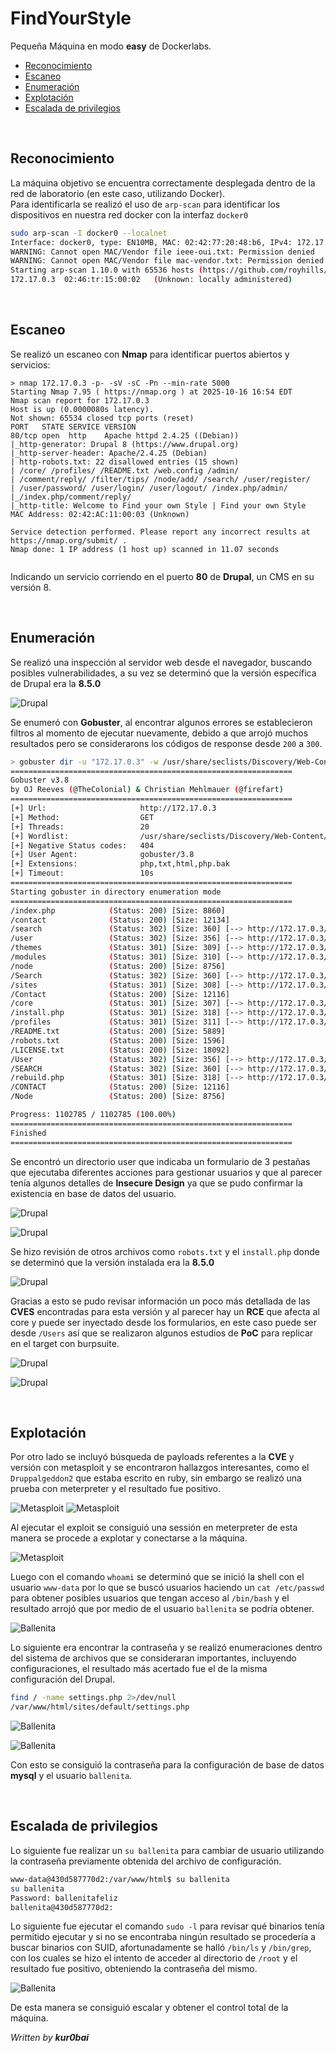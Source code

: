 # FindYourStyle

Pequeña Máquina en modo **easy** de Dockerlabs.

- [Reconocimiento](#reconocimiento)
- [Escaneo](#escaneo)
- [Enumeración](#enumeración)
- [Explotación](#explotación)
- [Escalada de privilegios](#escalada-de-privilegios)

<br/>

## Reconocimiento

La máquina objetivo se encuentra correctamente desplegada dentro de la red de laboratorio (en este caso, utilizando Docker).  
Para identificarla se realizó el uso de `arp-scan` para identificar los dispositivos en nuestra red docker con la interfaz `docker0`

```bash
sudo arp-scan -I docker0 --localnet
Interface: docker0, type: EN10MB, MAC: 02:42:77:20:48:b6, IPv4: 172.17.0.1
WARNING: Cannot open MAC/Vendor file ieee-oui.txt: Permission denied
WARNING: Cannot open MAC/Vendor file mac-vendor.txt: Permission denied
Starting arp-scan 1.10.0 with 65536 hosts (https://github.com/royhills/arp-scan)
172.17.0.3	02:46:tr:15:00:02	(Unknown: locally administered)
```

<br />

## Escaneo

Se realizó un escaneo con **Nmap** para identificar puertos abiertos y servicios:

```
> nmap 172.17.0.3 -p- -sV -sC -Pn --min-rate 5000
Starting Nmap 7.95 ( https://nmap.org ) at 2025-10-16 16:54 EDT
Nmap scan report for 172.17.0.3
Host is up (0.0000080s latency).
Not shown: 65534 closed tcp ports (reset)
PORT   STATE SERVICE VERSION
80/tcp open  http    Apache httpd 2.4.25 ((Debian))
|_http-generator: Drupal 8 (https://www.drupal.org)
|_http-server-header: Apache/2.4.25 (Debian)
| http-robots.txt: 22 disallowed entries (15 shown)
| /core/ /profiles/ /README.txt /web.config /admin/
| /comment/reply/ /filter/tips/ /node/add/ /search/ /user/register/
| /user/password/ /user/login/ /user/logout/ /index.php/admin/
|_/index.php/comment/reply/
|_http-title: Welcome to Find your own Style | Find your own Style
MAC Address: 02:42:AC:11:00:03 (Unknown)

Service detection performed. Please report any incorrect results at https://nmap.org/submit/ .
Nmap done: 1 IP address (1 host up) scanned in 11.07 seconds


```

Indicando un servicio corriendo en el puerto **80** de **Drupal**, un CMS en su versión 8.

<br/>

## Enumeración

Se realizó una inspección al servidor web desde el navegador, buscando posibles vulnerabilidades, a su vez se determinó que la versión específica de Drupal era la **8.5.0**

![Drupal](https://i.imgur.com/yRbVifq.png)

Se enumeró con **Gobuster**, al encontrar algunos errores se establecieron filtros al momento de ejecutar nuevamente, debido a que arrojó muchos resultados pero se considerarons los códigos de response desde `200` a `300`.

```bash
> gobuster dir -u "172.17.0.3" -w /usr/share/seclists/Discovery/Web-Content/directory-list-2.3-medium.txt -x php,txt,html,php.bak -t 20 -o gobuster.txt | grep -v "(Status: 403)"
===============================================================
Gobuster v3.8
by OJ Reeves (@TheColonial) & Christian Mehlmauer (@firefart)
===============================================================
[+] Url:                     http://172.17.0.3
[+] Method:                  GET
[+] Threads:                 20
[+] Wordlist:                /usr/share/seclists/Discovery/Web-Content/directory-list-2.3-medium.txt
[+] Negative Status codes:   404
[+] User Agent:              gobuster/3.8
[+] Extensions:              php,txt,html,php.bak
[+] Timeout:                 10s
===============================================================
Starting gobuster in directory enumeration mode
===============================================================
/index.php            (Status: 200) [Size: 8860]
/contact              (Status: 200) [Size: 12134]
/search               (Status: 302) [Size: 360] [--> http://172.17.0.3/search/node]
/user                 (Status: 302) [Size: 356] [--> http://172.17.0.3/user/login]
/themes               (Status: 301) [Size: 309] [--> http://172.17.0.3/themes/]
/modules              (Status: 301) [Size: 310] [--> http://172.17.0.3/modules/]
/node                 (Status: 200) [Size: 8756]
/Search               (Status: 302) [Size: 360] [--> http://172.17.0.3/search/node]
/sites                (Status: 301) [Size: 308] [--> http://172.17.0.3/sites/]
/Contact              (Status: 200) [Size: 12116]
/core                 (Status: 301) [Size: 307] [--> http://172.17.0.3/core/]
/install.php          (Status: 301) [Size: 318] [--> http://172.17.0.3/core/install.php]
/profiles             (Status: 301) [Size: 311] [--> http://172.17.0.3/profiles/]
/README.txt           (Status: 200) [Size: 5889]
/robots.txt           (Status: 200) [Size: 1596]
/LICENSE.txt          (Status: 200) [Size: 18092]
/User                 (Status: 302) [Size: 356] [--> http://172.17.0.3/user/login]
/SEARCH               (Status: 302) [Size: 360] [--> http://172.17.0.3/search/node]
/rebuild.php          (Status: 301) [Size: 318] [--> http://172.17.0.3/core/rebuild.php]
/CONTACT              (Status: 200) [Size: 12116]
/Node                 (Status: 200) [Size: 8756]

Progress: 1102785 / 1102785 (100.00%)
===============================================================
Finished
===============================================================
```

Se encontró un directorio user que indicaba un formulario de 3 pestañas que ejecutaba diferentes acciones para gestionar usuarios y que al parecer tenía algunos detalles de **Insecure Design** ya que se pudo confirmar la existencia en base de datos del usuario.

![Drupal](https://i.imgur.com/H2N9VRt.png)

![Drupal](https://i.imgur.com/8yRf0VG.png)

Se hizo revisión de otros archivos como `robots.txt` y el `install.php` donde se determinó que la versión instalada era la **8.5.0**

![Drupal](https://i.imgur.com/jlTTSxk.png)

Gracias a esto se pudo revisar información un poco más detallada de las **CVES** encontradas para esta versión y al parecer hay un **RCE** que afecta al core y puede ser inyectado desde los formularios, en este caso puede ser desde `/Users` así que se realizaron algunos estudios de **PoC** para replicar en el target con burpsuite.

![Drupal](https://i.imgur.com/e06L0bw.png)

![Drupal](https://i.imgur.com/sSFsjfs.png)

<br />

## Explotación

Por otro lado se incluyó búsqueda de payloads referentes a la **CVE** y versión con metasploit y se encontraron hallazgos interesantes, como el `Druppalgeddon2` que estaba escrito en ruby, sin embargo se realizó una prueba con meterpreter y el resultado fue positivo.

![Metasploit](https://i.imgur.com/TyzBFWL.png)
![Metasploit](https://i.imgur.com/TuPpEbG.png)

Al ejecutar el exploit se consiguió una sessión en meterpreter de esta manera se procede a explotar y conectarse a la máquina.

![Metasploit](https://i.imgur.com/wPNi4Ky.png)

Luego con el comando `whoami` se determinó que se inició la shell con el usuario `www-data` por lo que se buscó usuarios haciendo un `cat /etc/passwd` para obtener posibles usuarios que tengan acceso al `/bin/bash` y el resultado arrojó que por medio de el usuario `ballenita` se podría obtener.

![Ballenita](https://i.imgur.com/guwYW1T.png)

Lo siguiente era encontrar la contraseña y se realizó enumeraciones dentro del sistema de archivos que se consideraran importantes, incluyendo configuraciones, el resultado más acertado fue el de la misma configuración del Drupal.

```bash
find / -name settings.php 2>/dev/null
/var/www/html/sites/default/settings.php
```

![Ballenita](https://i.imgur.com/yPXzIQr.png)

![Ballenita](https://i.imgur.com/p2r1r1N.png)

Con esto se consiguió la contraseña para la configuración de base de datos **mysql** y el usuario `ballenita`.

<br />

## Escalada de privilegios

Lo siguiente fue realizar un `su ballenita` para cambiar de usuario utilizando la contraseña previamente obtenida del archivo de configuración.

```bash
www-data@430d587770d2:/var/www/html$ su ballenita
su ballenita
Password: ballenitafeliz
ballenita@430d587770d2:
```

Lo siguiente fue ejecutar el comando `sudo -l` para revisar qué binarios tenía permitido ejecutar y si no se encontraba ningún resultado se procedería a buscar binarios con SUID, afortunadamente se halló `/bin/ls` y `/bin/grep`, con los cuales se hizo el intento de acceder al directorio de `/root` y el resultado fue positivo, obteniendo la contraseña del mismo.

![Ballenita](https://i.imgur.com/cf2kQdw.png)

De esta manera se consiguió escalar y obtener el control total de la máquina.

_Written by **kur0bai**_
